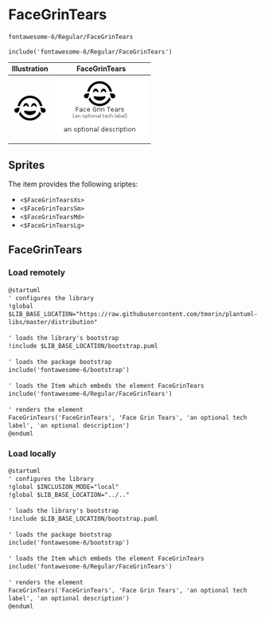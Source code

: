 # FaceGrinTears


```text
fontawesome-6/Regular/FaceGrinTears
```

```text
include('fontawesome-6/Regular/FaceGrinTears')
```



| Illustration | FaceGrinTears |
| :---: | :---: |
| ![illustration for Illustration](../../fontawesome-6/Regular/FaceGrinTears.png) | ![illustration for FaceGrinTears](../../fontawesome-6/Regular/FaceGrinTears.Local.png) |



## Sprites
The item provides the following sriptes:

- `<$FaceGrinTearsXs>`
- `<$FaceGrinTearsSm>`
- `<$FaceGrinTearsMd>`
- `<$FaceGrinTearsLg>`





## FaceGrinTears

### Load remotely
```plantuml
@startuml
' configures the library
!global $LIB_BASE_LOCATION="https://raw.githubusercontent.com/tmorin/plantuml-libs/master/distribution"

' loads the library's bootstrap
!include $LIB_BASE_LOCATION/bootstrap.puml

' loads the package bootstrap
include('fontawesome-6/bootstrap')

' loads the Item which embeds the element FaceGrinTears
include('fontawesome-6/Regular/FaceGrinTears')

' renders the element
FaceGrinTears('FaceGrinTears', 'Face Grin Tears', 'an optional tech label', 'an optional description')
@enduml
```

### Load locally
```plantuml
@startuml
' configures the library
!global $INCLUSION_MODE="local"
!global $LIB_BASE_LOCATION="../.."

' loads the library's bootstrap
!include $LIB_BASE_LOCATION/bootstrap.puml

' loads the package bootstrap
include('fontawesome-6/bootstrap')

' loads the Item which embeds the element FaceGrinTears
include('fontawesome-6/Regular/FaceGrinTears')

' renders the element
FaceGrinTears('FaceGrinTears', 'Face Grin Tears', 'an optional tech label', 'an optional description')
@enduml
```

